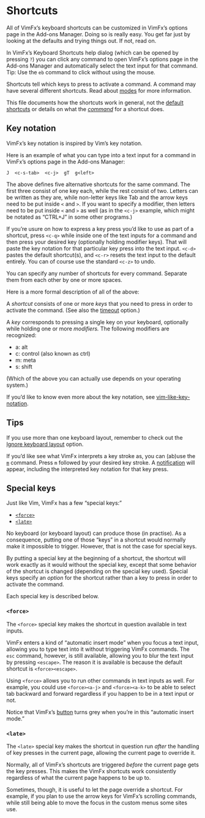 <!--
This is part of the VimFx documentation.
Copyright Simon Lydell 2015, 2016.
See the file README.md for copying conditions.
-->

# Shortcuts

All of VimFx’s keyboard shortcuts can be customized in VimFx’s options page in
the Add-ons Manager. Doing so is really easy. You get far just by looking at the
defaults and trying things out. If not, read on.

In VimFx’s Keyboard Shortcuts help dialog (which can be opened by pressing `?`)
you can click any command to open VimFx’s options page in the Add-ons Manager
and automatically select the text input for that command. Tip: Use the `eb`
command to click without using the mouse.

Shortcuts tell which keys to press to activate a command. A command may have
several different shortcuts. Read about [modes] for more information.

This file documents how the shortcuts work in general, not the [default
shortcuts] or details on what the [_command_][commands] for a shortcut does.

[modes]: modes.md
[default shortcuts]: https://github.com/akhodakivskiy/VimFx/blob/master/extension/lib/defaults.coffee
[commands]: commands.md


## Key notation

VimFx’s key notation is inspired by Vim’s key notation.

Here is an example of what you can type into a text input for a command in
VimFx’s options page in the Add-ons Manager:

    J  <c-s-tab>  <c-j>  gT  g<left>

The above defines five alternative shortcuts for the same command. The first
three consist of one key each, while the rest consist of two. Letters can be
written as they are, while non-letter keys like Tab and the arrow keys need to
be put inside `<` and `>`. If you want to specify a modifier, then letters need
to be put inside `<` and `>` as well (as in the `<c-j>` example, which might be
notated as “CTRL+J” in some other programs.)

If you’re usure on how to express a key press you’d like to use as part of a
shortcut, press `<c-q>` while inside one of the text inputs for a command and
then press your desired key (optionally holding modifier keys). That will paste
the key notation for that particular key press into the text input. `<c-d>`
pastes the default shortcut(s), and `<c-r>` resets the text input to the default
entirely. You can of course use the standard `<c-z>` to undo.

You can specify any number of shortcuts for every command. Separate them from
each other by one or more spaces.

Here is a more formal description of all of the above:

A _shortcut_ consists of one or more _keys_ that you need to press in order to
activate the command. (See also the [timeout] option.)

A _key_ corresponds to pressing a single key on your keyboard, optionally while
holding one or more _modifiers._ The following modifiers are recognized:

- a: alt
- c: control (also known as ctrl)
- m: meta
- s: shift

(Which of the above you can actually use depends on your operating system.)

If you’d like to know even more about the key notation, see
[vim-like-key-notation].

[timeout]: options.md#timeout
[vim-like-key-notation]: https://github.com/lydell/vim-like-key-notation


## Tips

If you use more than one keyboard layout, remember to check out the [Ignore
keyboard layout] option.

If you’d like see what VimFx interprets a key stroke as, you can (ab)use the
[`m`] command. Press `m` followed by your desired key stroke. A [notification]
will appear, including the interpreted key notation for that key press.

[Ignore keyboard layout]: options.md#ignore-keyboard-layout
[`m`]: commands.md#marks-m-and-
[notification]: notifications.md


## Special keys

Just like Vim, VimFx has a few “special keys:”

- [`<force>`]
- [`<late>`]

No keyboard (or keyboard layout) can produce those (in practise). As a
consequence, putting one of those “keys” in a shortcut would normally make it
impossible to trigger. However, that is not the case for special keys.

By putting a special key at the beginning of a shortcut, the shortcut will work
exactly as it would without the special key, except that some behavior of the
shortcut is changed (depending on the special key used). Special keys specify an
_option_ for the shortcut rather than a key to press in order to activate the
command.

Each special key is described below.

[`<force>`]: #force
[`<late>`]: #late

### `<force>`

The `<force>` special key makes the shortcut in question available in text
inputs.

VimFx enters a kind of “automatic insert mode” when you focus a text input,
allowing you to type text into it without triggering VimFx commands. The `esc`
command, however, is still available, allowing you to blur the text input by
pressing `<escape>`. The reason it is available is because the default shortcut
is `<force><escape>`.

Using `<force>` allows you to run other commands in text inputs as well. For
example, you could use `<force><a-j>` and `<force><a-k>` to be able to select
tab backward and forward regardless if you happen to be in a text input or not.

Notice that VimFx’s [button] turns grey when you’re in this “automatic insert
mode.”

[button]: button.md

### `<late>`

The `<late>` special key makes the shortcut in question run _after_ the handling
of key presses in the current page, allowing the current page to override it.

Normally, all of VimFx’s shortcuts are triggered _before_ the current page gets
the key presses. This makes the VimFx shortcuts work consistently regardless of
what the current page happens to be up to.

Sometimes, though, it is useful to let the page override a shortcut. For
example, if you plan to use the arrow keys for VimFx’s scrolling commands, while
still being able to move the focus in the custom menus some sites use.
